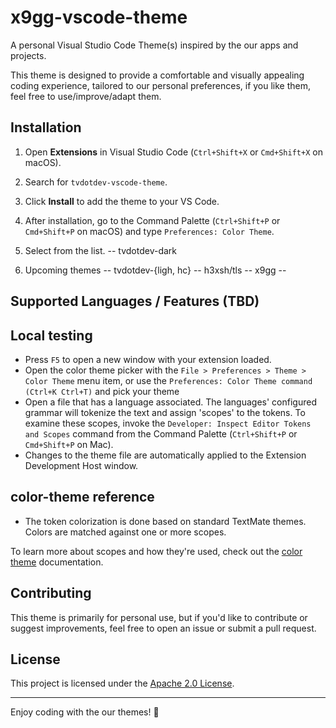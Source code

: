 # x9gg-vscode-theme

A personal Visual Studio Code Theme(s) inspired by the our apps and projects. 

This theme is designed to provide a comfortable and visually appealing coding experience, tailored to our personal preferences, if you like them, feel free to use/improve/adapt them.

## Installation

1. Open **Extensions** in Visual Studio Code (`Ctrl+Shift+X` or `Cmd+Shift+X` on macOS).
2. Search for `tvdotdev-vscode-theme`.
3. Click **Install** to add the theme to your VS Code.
4. After installation, go to the Command Palette (`Ctrl+Shift+P` or `Cmd+Shift+P` on macOS) and type `Preferences: Color Theme`.
5. Select from the list.
 -- tvdotdev-dark

6. Upcoming themes
 -- tvdotdev-{ligh, hc}
 -- h3xsh/tls
 -- x9gg
 -- 

## Supported Languages / Features (TBD)
<!-- TODO: Add Supported Languages / Features -->


## Local testing
* Press `F5` to open a new window with your extension loaded.
* Open the color theme picker with  the `File > Preferences > Theme > Color Theme` menu item, or use the `Preferences: Color Theme command (Ctrl+K Ctrl+T)` and pick your theme
* Open a file that has a language associated. The languages' configured grammar will tokenize the text and assign 'scopes' to the tokens. To examine these scopes, invoke the `Developer: Inspect Editor Tokens and Scopes` command from the Command Palette (`Ctrl+Shift+P` or `Cmd+Shift+P` on Mac).
* Changes to the theme file are automatically applied to the Extension Development Host window.


## color-theme reference

* The token colorization is done based on standard TextMate themes. Colors are matched against one or more scopes.

To learn more about scopes and how they're used, check out the [color theme](https://code.visualstudio.com/api/extension-guides/color-theme) documentation.

## Contributing

This theme is primarily for personal use, but if you'd like to contribute or suggest improvements, feel free to open an issue or submit a pull request.


## License

This project is licensed under the [Apache 2.0 License](LICENSE). 

---

Enjoy coding with the our themes! 🎨